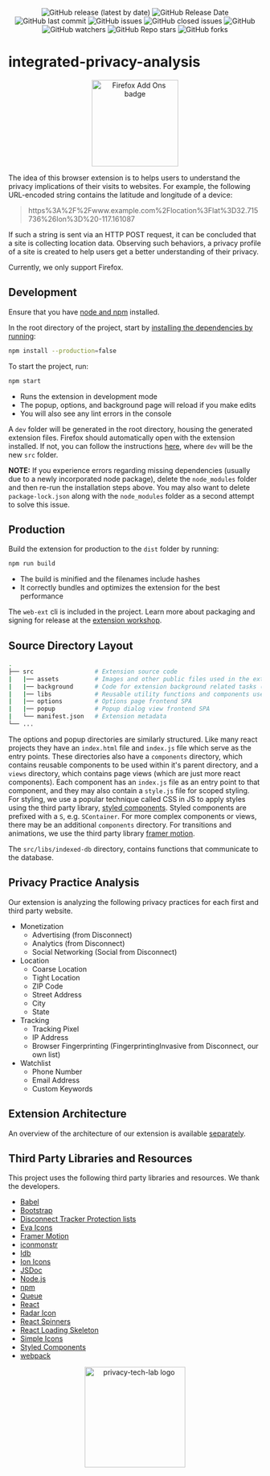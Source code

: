 <p align="center">
  <img alt="GitHub release (latest by date)" src="https://img.shields.io/github/v/release/privacy-tech-lab/integrated-privacy-analysis">
  <img alt="GitHub Release Date" src="https://img.shields.io/github/release-date/privacy-tech-lab/integrated-privacy-analysis">
  <img alt="GitHub last commit" src="https://img.shields.io/github/last-commit/privacy-tech-lab/integrated-privacy-analysis">
  <img alt="GitHub issues" src="https://img.shields.io/github/issues-raw/privacy-tech-lab/integrated-privacy-analysis">
  <img alt="GitHub closed issues" src="https://img.shields.io/github/issues-closed-raw/privacy-tech-lab/integrated-privacy-analysis">
  <img alt="GitHub" src="https://img.shields.io/github/license/privacy-tech-lab/integrated-privacy-analysis">
  <img alt="GitHub watchers" src="https://img.shields.io/github/watchers/privacy-tech-lab/integrated-privacy-analysis?style=social">
  <img alt="GitHub Repo stars" src="https://img.shields.io/github/stars/privacy-tech-lab/integrated-privacy-analysis?style=social">
  <img alt="GitHub forks" src="https://img.shields.io/github/forks/privacy-tech-lab/integrated-privacy-analysis?style=social">
</p>

# integrated-privacy-analysis

<p align="center">
  <a href="https://addons.mozilla.org/en-US/firefox/user/12247904/"><img src="https://github.com/privacy-tech-lab/integrated-privacy-analysis/blob/main/firefox-add-ons-badge.png" width="172px" alt="Firefox Add Ons badge"></a>
<p>

The idea of this browser extension is to helps users to understand the privacy implications of their visits to websites. For example, the following URL-encoded string contains the latitude and longitude of a device:

> https%3A%2F%2Fwww.example.com%2Flocation%3Flat%3D32.715736%26lon%3D%20-117.161087

If such a string is sent via an HTTP POST request, it can be concluded that a site is collecting location data. Observing such behaviors, a privacy profile of a site is created to help users get a better understanding of their privacy.

Currently, we only support Firefox.

## Development

Ensure that you have [node and npm](https://www.npmjs.com/get-npm) installed.

In the root directory of the project, start by [installing the dependencies by running](https://github.com/privacy-tech-lab/integrated-privacy-analysis/issues/249#issuecomment-885723394):

```bash
npm install --production=false
```

To start the project, run:

```bash
npm start
```

- Runs the extension in development mode
- The popup, options, and background page will reload if you make edits
- You will also see any lint errors in the console

A `dev` folder will be generated in the root directory, housing the generated extension files. Firefox should automatically open with the extension installed. If not, you can follow the instructions [here](https://github.com/privacy-tech-lab/integrated-privacy-analysis/issues/12#issuecomment-776985944), where `dev` will be the new `src` folder.

**NOTE:** If you experience errors regarding missing dependencies (usually due to a newly incorporated node package), delete the `node_modules` folder and then re-run the installation steps above. You may also want to delete `package-lock.json` along with the `node_modules` folder as a second attempt to solve this issue.

## Production

Build the extension for production to the `dist` folder by running:

```bash
npm run build
```

- The build is minified and the filenames include hashes
- It correctly bundles and optimizes the extension for the best performance

The `web-ext` cli is included in the project. Learn more about packaging and signing for release at the [extension workshop](https://extensionworkshop.com/documentation/develop/getting-started-with-web-ext/).

## Source Directory Layout

```bash
.
├── src                 # Extension source code
|   |── assets          # Images and other public files used in the extension
|   |── background      # Code for extension background related tasks (Ex. HTTP analysis)
|   |── libs            # Reusable utility functions and components used in frontend
|   |── options         # Options page frontend SPA
|   |── popup           # Popup dialog view frontend SPA
|   └── manifest.json   # Extension metadata
└── ...
```

The options and popup directories are similarly structured. Like many react projects they have an `index.html` file and `index.js` file which serve as the entry points. These directories also have a `components` directory, which contains reusable components to be used within it's parent directory, and a `views` directory, which contains page views (which are just more react components). Each component has an `index.js` file as an entry point to that component, and they may also contain a `style.js` file for scoped styling. For styling, we use a popular technique called CSS in JS to apply styles using the third party library, [styled components](https://styled-components.com). Styled components are prefixed with a `S`, e.g. `SContainer`. For more complex components or views, there may be an additional `components` directory. For transitions and animations, we use the third party library [framer motion](https://www.framer.com/motion/).

The `src/libs/indexed-db` directory, contains functions that communicate to the database.

## Privacy Practice Analysis

Our extension is analyzing the following privacy practices for each first and third party website.

- Monetization
  - Advertising (from Disconnect)
  - Analytics (from Disconnect)
  - Social Networking (Social from Disconnect)
- Location
  - Coarse Location
  - Tight Location
  - ZIP Code
  - Street Address
  - City
  - State
- Tracking
  - Tracking Pixel
  - IP Address
  - Browser Fingerprinting (FingerprintingInvasive from Disconnect, our own list)
- Watchlist
  - Phone Number
  - Email Address
  - Custom Keywords

## Extension Architecture

An overview of the architecture of our extension is available [separately](https://github.com/privacy-tech-lab/integrated-privacy-analysis/blob/main/architecture_overview.md).

## Third Party Libraries and Resources

This project uses the following third party libraries and resources. We thank the developers.

- [Babel](https://babeljs.io/)
- [Bootstrap](https://getbootstrap.com)
- [Disconnect Tracker Protection lists](https://github.com/disconnectme/disconnect-tracking-protection)
- [Eva Icons](https://akveo.github.io/eva-icons/#/)
- [Framer Motion](https://www.framer.com/motion/)
- [iconmonstr](https://iconmonstr.com/)
- [Idb](https://www.npmjs.com/package/idb)
- [Ion Icons](https://ionicons.com)
- [JSDoc](https://www.npmjs.com/package/jsdoc)
- [Node.js](https://nodejs.org/en/)
- [npm](https://www.npmjs.com/)
- [Queue](https://www.npmjs.com/package/queue)
- [React](https://reactjs.org)
- [Radar Icon](https://www.svgrepo.com/svg/167040/radar)
- [React Spinners](https://www.npmjs.com/package/react-spinners)
- [React Loading Skeleton](https://www.npmjs.com/package/react-loading-skeleton)
- [Simple Icons](https://github.com/simple-icons/simple-icons)
- [Styled Components](https://styled-components.com)
- [webpack](https://webpack.js.org/)

<p align="center">
  <a href="https://www.privacytechlab.org/"><img src="https://github.com/privacy-tech-lab/integrated-privacy-analysis/blob/main/plt_logo.png" width="200px" height="200px" alt="privacy-tech-lab logo"></a>
<p>
